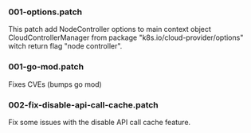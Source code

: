 ### 001-options.patch

This patch add NodeController options to main context object CloudControllerManager from package "k8s.io/cloud-provider/options" witch return flag "node controller".

### 001-go-mod.patch

Fixes CVEs (bumps go mod)

### 002-fix-disable-api-call-cache.patch

Fix some issues with the disable API call cache feature.
